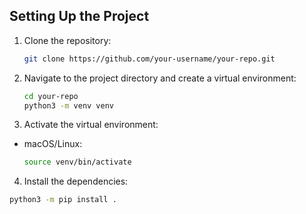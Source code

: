 ## Setting Up the Project

1. Clone the repository:
   ```bash
   git clone https://github.com/your-username/your-repo.git

2. Navigate to the project directory and create a virtual environment:
   ```bash
   cd your-repo
   python3 -m venv venv

4. Activate the virtual environment:
- macOS/Linux:
  ```bash
  source venv/bin/activate

4. Install the dependencies:
```bash
python3 -m pip install .

